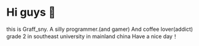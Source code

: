 # Hi guys 👋
this is Graff_sny.
A silly programmer.(and gamer)
And coffee lover(addict)
grade 2 in southeast university in mainland china 
Have a nice day！
<!--
**shinianyue/shinianyue** is a ✨ _special_ ✨ repository because its `README.md` (this file) appears on your GitHub profile.

Here are some ideas to get you started:

- 🔭 I’m currently working on ...
- 🌱 I’m currently learning ...
- 👯 I’m looking to collaborate on ...
- 🤔 I’m looking for help with ...
- 💬 Ask me about ...
- 📫 How to reach me: ...
- 😄 Pronouns: ...
- ⚡ Fun fact: ...
-->
